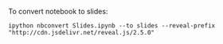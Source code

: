 To convert notebook to slides:

    ipython nbconvert Slides.ipynb --to slides --reveal-prefix "http://cdn.jsdelivr.net/reveal.js/2.5.0"
